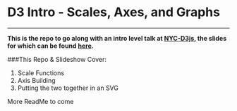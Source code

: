 # D3 Intro - Scales, Axes, and Graphs

---
**This is the repo to go along with an intro level talk at [NYC-D3js], the slides for which can be found [here].**

###This Repo & Slideshow Cover:
1. Scale Functions
2. Axis Building
3. Putting the two together in an SVG

More ReadMe to come

[NYC-D3js]:http://www.meetup.com/NYC-D3-JS/
[here]:https://slides.com/justincohen/d3-graph-intro/
